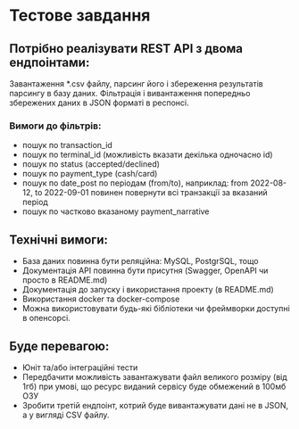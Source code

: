 # Тестове завдання

## Потрібно реалізувати REST API з двома ендпоінтами:
Завантаження *.csv файлу, парсинг його і збереження результатів парсингу в базу даних.
Фільтрація і вивантаження попередньо збережених даних в JSON форматі в респонсі.

### Вимоги до фільтрів:
- пошук по transaction_id
- пошук по terminal_id (можливість вказати декілька одночасно id)
- пошук по status (accepted/declined)
- пошук по payment_type (cash/card)
- пошук по date_post по періодам (from/to), наприклад: from 2022-08-12, to 2022-09-01 повинен повернути всі транзакції за вказаний період
- пошук по частково вказаному payment_narrative

## Технічні вимоги:
- База даних повинна бути реляційна: MySQL, PostgrSQL, тощо
- Документація API повинна бути присутня (Swagger, OpenAPI чи просто в README.md)
- Документація до запуску і використання проекту (в README.md)
- Використання docker та docker-compose
- Можна використовувати будь-які бібліотеки чи фреймворки доступні в опенсорсі.

## Буде перевагою:
- Юніт та/або інтеграційні тести
- Передбачити можливість завантажувати файл великого розміру (від 1гб) при умові, що ресурс виданий сервісу буде обмежений в 100мб ОЗУ
- Зробити третій ендпоінт, котрий буде вивантажувати дані не в JSON, а у вигляді CSV файлу.
